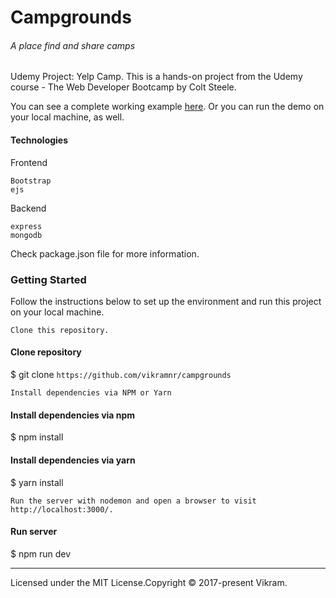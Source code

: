 # Campgrounds
###### A place find and share camps

Udemy Project: Yelp Camp.
This is a hands-on project from the Udemy course - The Web Developer Bootcamp by Colt Steele.

You can see a complete working example [here](https://obscure-sands-70438.herokuapp.com/home). Or you can run the demo on your local machine, as well.

#### Technologies
Frontend
    
    Bootstrap
    ejs
Backend

    express
    mongodb

Check package.json file for more information.


### Getting Started

Follow the instructions below to set up the environment and run this project on your local machine.

    Clone this repository.

#### Clone repository
$ git clone ```https://github.com/vikramnr/campgrounds```

    Install dependencies via NPM or Yarn

#### Install dependencies via npm
$ npm install

#### Install dependencies via yarn
$ yarn install

    Run the server with nodemon and open a browser to visit http://localhost:3000/.

#### Run server
$ npm run dev

---

Licensed under the MIT License.Copyright © 2017-present Vikram.
